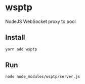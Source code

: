 # wsptp
NodeJS WebSocket proxy to pool

## Install

```bash
yarn add wsptp
```

## Run

```bash
node node_modules/wsptp/server.js
```
